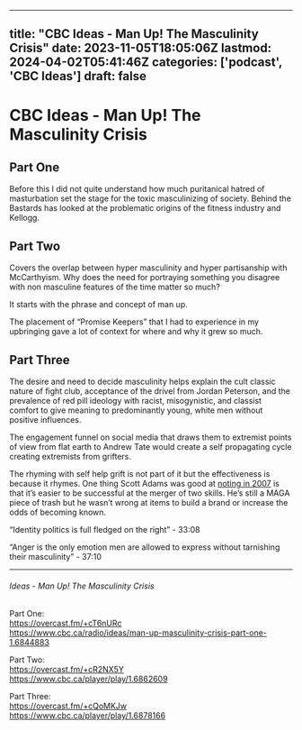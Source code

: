 
---
title: "CBC Ideas - Man Up! The Masculinity Crisis"
date: 2023-11-05T18:05:06Z
lastmod: 2024-04-02T05:41:46Z
categories: ['podcast', 'CBC Ideas']
draft: false
---


# CBC Ideas - Man Up! The Masculinity Crisis

## Part One

Before this I did not quite understand how much puritanical hatred of masturbation set the stage for the toxic masculinizing of society. Behind the Bastards has looked at the problematic origins of the fitness industry and Kellogg.

## Part Two

Covers the overlap between hyper masculinity and hyper partisanship with McCarthyism. Why does the need for portraying something you disagree with non masculine features of the time matter so much?

It starts with the phrase and concept of man up.

The placement of “Promise Keepers” that I had to experience in my upbringing gave a lot of context for where and why it grew so much. 

## Part Three

The desire and need to decide masculinity helps explain the cult classic nature of fight club, acceptance of the drivel from Jordan Peterson, and the prevalence of red pill ideology with racist, misogynistic, and classist comfort to give meaning to predominantly young, white men without positive influences.

The engagement funnel on social media that draws them to extremist points of view from flat earth to Andrew Tate would create a self propagating cycle creating extremists from grifters.

The rhyming with self help grift is not part of it but the effectiveness is because it rhymes. One thing Scott Adams was good at [noting in 2007](https://dilbertblog.typepad.com/the_dilbert_blog/2007/07/career-advice.html) is that it’s easier to be successful at the merger of two skills. He’s still a MAGA piece of trash but he wasn’t wrong at items to build a brand or increase the odds of becoming known.

“Identity politics is full fledged on the right” - 33:08

“Anger is the only emotion men are allowed to express without tarnishing their masculinity” - 37:10



---
###### Ideas - Man Up! The Masculinity Crisis

Part One:  
https://overcast.fm/+cT6nURc  
https://www.cbc.ca/radio/ideas/man-up-masculinity-crisis-part-one-1.6844883

Part Two:  
https://overcast.fm/+cR2NX5Y  
https://www.cbc.ca/player/play/1.6862609

Part Three:  
https://overcast.fm/+cQoMKJw  
https://www.cbc.ca/player/play/1.6878166

<!-- #public -->
<!-- #podcast -->
<!-- #CBC Ideas# -->

<!-- {BearID:8660E945-5580-4203-AE63-E77AE0C29DC0} -->
